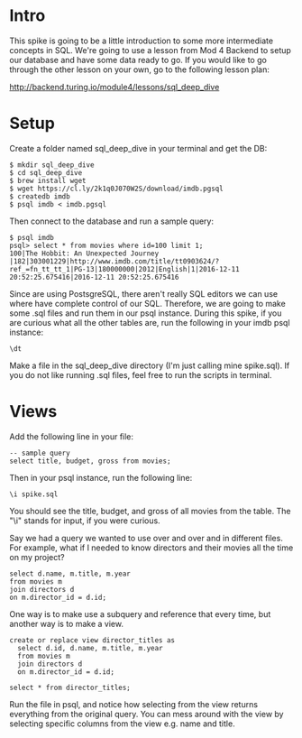 # Intro
This spike is going to be a little introduction to some more intermediate concepts in SQL. We're going to use a lesson from Mod 4 Backend to setup our database and have some data ready to go. If you would like to go through the other lesson on your own, go to the following lesson plan:

http://backend.turing.io/module4/lessons/sql_deep_dive

# Setup
Create a folder named sql_deep_dive in your terminal and get the DB:
```
$ mkdir sql_deep_dive
$ cd sql_deep_dive
$ brew install wget
$ wget https://cl.ly/2k1q0J070W2S/download/imdb.pgsql
$ createdb imdb
$ psql imdb < imdb.pgsql
```
Then connect to the database and run a sample query:
```
$ psql imdb
psql> select * from movies where id=100 limit 1;
100|The Hobbit: An Unexpected Journey |182|303001229|http://www.imdb.com/title/tt0903624/?ref_=fn_tt_tt_1|PG-13|180000000|2012|English|1|2016-12-11 20:52:25.675416|2016-12-11 20:52:25.675416
```
Since are using PostsgreSQL, there aren't really SQL editors we can use where have complete control of our SQL. Therefore, we are going to make some .sql files and run them in our psql instance. During this spike, if you are curious what all the other tables are, run the following in your imdb psql instance:
```
\dt
```

Make a file in the sql_deep_dive directory (I'm just calling mine spike.sql). If you do not like running .sql files, feel free to run the scripts in terminal.

# Views

Add the following line in your file:

```
-- sample query
select title, budget, gross from movies;
```
Then in your psql instance, run the following line:
```
\i spike.sql
```
You should see the title, budget, and gross of all movies from the table. The "\i" stands for input, if you were curious.

Say we had a query we wanted to use over and over and in different files. For example, what if I needed to know directors and their movies all the time on my project? 
```
select d.name, m.title, m.year
from movies m
join directors d
on m.director_id = d.id;
```

One way is to make use a subquery and reference that every time, but another way is to make a view.

```
create or replace view director_titles as
  select d.id, d.name, m.title, m.year
  from movies m
  join directors d
  on m.director_id = d.id;

select * from director_titles;
```
Run the file in psql, and notice how selecting from the view returns everything from the original query. You can mess around with the view by selecting specific columns from the view e.g. name and title.

